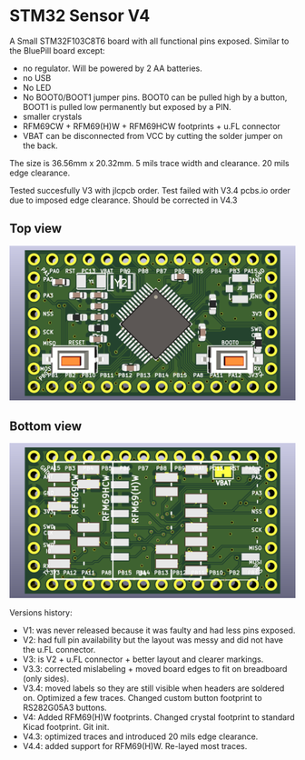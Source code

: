 # STM32 Sensor V4

A Small STM32F103C8T6 board with all functional pins exposed. Similar to the BluePill board except:

- no regulator. Will be powered by 2 AA batteries.
- no USB
- No LED
- No BOOT0/BOOT1 jumper pins. BOOT0 can be pulled high by a button, BOOT1 is pulled low permanently but exposed by a PIN.
- smaller crystals
- RFM69CW + RFM69(H)W + RFM69HCW footprints + u.FL connector
- VBAT can be disconnected from VCC by cutting the solder jumper on the back.

The size is 36.56mm x 20.32mm. 5 mils trace width and clearance. 20 mils edge clearance.

Tested succesfully V3 with jlcpcb order.
Test failed with V3.4 pcbs.io order due to imposed edge clearance. Should be corrected in V4.3

## Top view
![Top View](top.png?raw=true "Top")

## Bottom view
![Bottom View](bottom.png?raw=true "Top")

Versions history:

- V1: was never released because it was faulty and had less pins exposed.
- V2: had full pin availability but the layout was messy and did not have the u.FL connector.
- V3: is V2 + u.FL connector + better layout and clearer markings.
- V3.3: corrected mislabeling + moved board edges to fit on breadboard (only sides).
- V3.4: moved labels so they are still visible when headers are soldered on. Optimized a few traces. Changed custom button footprint to RS282G05A3 buttons.
- V4: Added RFM69(H)W footprints. Changed crystal footprint to standard Kicad footprint. Git init.
- V4.3: optimized traces and introduced 20 mils edge clearance.
- V4.4: added support for RFM69(H)W. Re-layed most traces.
